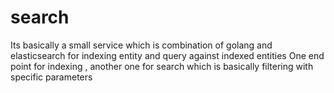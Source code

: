 # search
Its basically a small service which is combination of golang and elasticsearch for indexing entity and query against indexed entities 
One end point for indexing , another one for search which is basically filtering with specific parameters  
